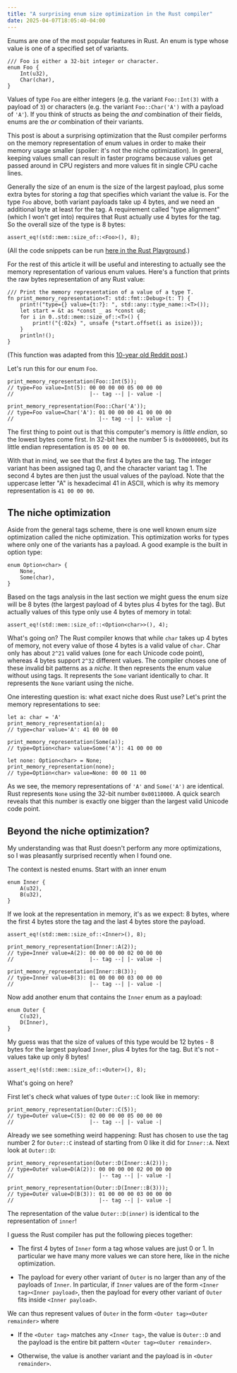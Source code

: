 ```yaml
---
title: "A surprising enum size optimization in the Rust compiler"
date: 2025-04-07T18:05:40-04:00
---
```



Enums are one of the most popular features in Rust.
An enum is type whose value is one of a specified set of variants.

```
/// Foo is either a 32-bit integer or character.
enum Foo {
    Int(u32),
    Char(char),
}
```

Values of type `Foo` are either
    integers (e.g. the variant `Foo::Int(3)` with a payload of `3`)
    or characters (e.g. the variant `Foo::Char('A')` with a payload of `'A'`).
If you think of structs as being the *and* combination of their fields,
    enums are the _or_ combination of their variants.

This post is about a surprising optimization that the Rust compiler
    performs on the memory representation of enum values
    in order to make their memory usage smaller
    (spoiler: it's not the niche optimization).
In general, keeping values small can result in faster programs because values get passed
    around in CPU registers and more values fit in single CPU cache lines.

Generally the size of an enum is the size of the largest payload,
    plus some extra bytes for storing a _tag_ that specifies which variant the value is.
For the type `Foo` above, both variant payloads take up 4 bytes,
    and we need an additional byte at least for the tag.
A requirement called "type alignment" (which I won't get into)
    requires that Rust actually use 4 bytes for the tag.
So the overall size of the type is 8 bytes:

```
assert_eq!(std::mem::size_of::<Foo>(), 8);
```

(All the code snippets can be run [here in the Rust Playground](https://play.rust-lang.org/?version=stable&mode=debug&edition=2024&gist=c5daeb2d75d83f9f5e1bdb9d46d77182).)

For the rest of this article it will be useful and interesting to actually see the memory
    representation of various enum values.
Here's a function that prints the raw bytes representation of any Rust value:

```
/// Print the memory representation of a value of a type T.
fn print_memory_representation<T: std::fmt::Debug>(t: T) {
    print!("type={} value={t:?}: ", std::any::type_name::<T>());
    let start = &t as *const _ as *const u8;
    for i in 0..std::mem::size_of::<T>() {
        print!("{:02x} ", unsafe {*start.offset(i as isize)});
    }
    println!();
}
```

(This function was adapted from this [10-year old Reddit post](https://www.reddit.com/r/rust/comments/2ngnmk/viewing_any_object_as_a_raw_memory_array).)

Let's run this for our enum `Foo`.

```
print_memory_representation(Foo::Int(5));
// type=Foo value=Int(5): 00 00 00 00 05 00 00 00
//                        |-- tag --| |- value -|

print_memory_representation(Foo::Char('A'));
// type=Foo value=Char('A'): 01 00 00 00 41 00 00 00 
//                           |-- tag --| |- value -|
```

The first thing to point out is that this computer's memory is _little endian_,
    so the lowest bytes come first.
In 32-bit hex the number 5 is `0x00000005`, but its little endian representation is `05 00 00 00`.

With that in mind, we see that the first 4 bytes are the tag.
The integer variant has been assigned tag 0,
and the character variant tag 1.
The second 4 bytes are then just the usual values of the payload.
Note that the uppercase letter "A" is hexadecimal 41 in ASCII,
    which is why its memory representation is `41 00 00 00`.

## The niche optimization

Aside from the general tags scheme,
    there is one well known enum size optimization called the niche optimization.
This optimization works for types where only one of the variants has a payload.
A good example is the built in option type:

```
enum Option<char> {
    None,
    Some(char),
}
```

Based on the tags analysis in the last section we might guess the enum size will be 8 bytes
    (the largest payload of 4 bytes plus 4 bytes for the tag).
But actually values of this type only use 4 bytes of memory in total:

```
assert_eq!(std::mem::size_of::<Option<char>>(), 4);
```

What's going on?
The Rust compiler knows that while `char` takes up 4 bytes of memory,
    not every value of those 4 bytes is a valid value of `char`.
Char only has about `2^21` valid values (one for each Unicode code point),
    whereas 4 bytes support `2^32` different values.
The compiler choses one of these invalid bit patterns as a _niche_.
It then represents the enum value without using tags.
It represents the `Some` variant identically to char.
It represents the `None` variant using the niche.

One interesting question is: what exact niche does Rust use?
Let's print the memory representations to see:

```
let a: char = 'A'
print_memory_representation(a);
// type=char value='A': 41 00 00 00 

print_memory_representation(Some(a));
// type=Option<char> value=Some('A'): 41 00 00 00 

let none: Option<char> = None;
print_memory_representation(none);
// type=Option<char> value=None: 00 00 11 00 
```

As we see, the memory representations of `'A'` and `Some('A')` are identical.
Rust represents `None` using the 32-bit number `0x00110000`.
A quick search reveals that this number is exactly one bigger than the largest
    valid Unicode code point.


## Beyond the niche optimization?

My understanding was that Rust doesn't perform any more optimizations,
    so I was pleasantly surprised recently when I found one.

The context is nested enums. Start with an inner enum

```
enum Inner {
    A(u32),
    B(u32),
}
```

If we look at the representation in memory,
    it's as we expect: 8 bytes, where the first 4 bytes store the tag
    and the last 4 bytes store the payload.

```
assert_eq!(std::mem::size_of::<Inner>(), 8);

print_memory_representation(Inner::A(2));
// type=Inner value=A(2): 00 00 00 00 02 00 00 00 
//                        |-- tag --| |- value -|

print_memory_representation(Inner::B(3));
// type=Inner value=B(3): 01 00 00 00 03 00 00 00 
//                        |-- tag --| |- value -|
```

Now add another enum that contains the `Inner` enum as a payload:

```
enum Outer {
    C(u32),
    D(Inner),
}
```

My guess was that the size of values of this type would be 12 bytes - 
    8 bytes for the largest payload `Inner`, plus 4 bytes for the tag.
But it's not - values take up only 8 bytes!

```
assert_eq!(std::mem::size_of::<Outer>(), 8);
```

What's going on here?

First let's check what values of type `Outer::C` look like in memory:

```
print_memory_representation(Outer::C(5));
// type=Outer value=C(5): 02 00 00 00 05 00 00 00
//                        |-- tag --| |- value -|
```

Already we see something weird happening:
    Rust has chosen to use the tag number 2 for `Outer::C`
    instead of starting from 0 like it did for `Inner::A`.
Next look at `Outer::D`:

```
print_memory_representation(Outer::D(Inner::A(2)));
// type=Outer value=D(A(2)): 00 00 00 00 02 00 00 00 
//                           |-- tag --| |- value -|

print_memory_representation(Outer::D(Inner::B(3)));
// type=Outer value=D(B(3)): 01 00 00 00 03 00 00 00 
//                           |-- tag --| |- value -|
```

The representation of the value `Outer::D(inner)`
    is identical to the representation of `inner`!



I guess the Rust compiler has put the following pieces together:

- The first 4 bytes of `Inner` form a tag whose
    values are just 0 or 1.
    In particular we have many more values we can store here, like in the niche optimization.

- The payload for every other variant of `Outer` is no larger than any of the payloads of `Inner`.
    In particular, if `Inner` values are of the form `<Inner tag><Inner payload>`,
    then the payload for every other variant of `Outer` fits inside `<Inner payload>`. 

We can thus represent values of `Outer` in the form `<Outer tag><Outer remainder>` where

- If the `<Outer tag>` matches any `<Inner tag>`, the value is `Outer::D` and the payload is the entire
    bit pattern `<Outer tag><Outer remainder>`.

- Otherwise, the value is another variant and the payload is in `<Outer remainder>`.
